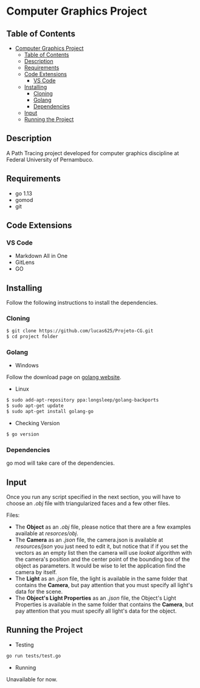 # Computer Graphics Project

## Table of Contents
- [Computer Graphics Project](#computer-graphics-project)
  - [Table of Contents](#table-of-contents)
  - [Description](#description)
  - [Requirements](#requirements)
  - [Code Extensions](#code-extensions)
    - [VS Code](#vs-code)
  - [Installing](#installing)
    - [Cloning](#cloning)
    - [Golang](#golang)
    - [Dependencies](#dependencies)
  - [Input](#input)
  - [Running the Project](#running-the-project)

## Description

A Path Tracing project developed for computer graphics discipline at Federal University of Pernambuco.

## Requirements

- go 1.13
- gomod
- git

## Code Extensions

### VS Code

- Markdown All in One
- GitLens
- GO

## Installing

Follow the following instructions to install the dependencies.

### Cloning

```sh
$ git clone https://github.com/lucas625/Projeto-CG.git
$ cd project folder
```

### Golang

- Windows
  
Follow the download page on [golang website](https://golang.org/dl/).

- Linux

```sh
$ sudo add-apt-repository ppa:longsleep/golang-backports
$ sudo apt-get update
$ sudo apt-get install golang-go
```
- Checking Version

```sh
$ go version
```

### Dependencies

go mod will take care of the dependencies.

## Input

Once you run any script specified in the next section, you will have to choose an *.obj* file with triangularized faces and a few other files.

Files:

- The **Object** as an *.obj* file, please notice that there are a few examples available at *resorces/obj*.
- The **Camera** as an *.json* file, the camera.json is available at *resources/json* you just need to edit it, but notice that if if you set the vectors as an empty list then the camera will use *lookat* algorithm with the camera's position and the center point of the bounding box of the object as parameters. It would be wise to let the application find the camera by itself.
- The **Light** as an *.json* file, the light is available in the same folder that contains the **Camera**, but pay attention that you must specify all light's data for the scene.
- The **Object's Light Properties** as an *.json* file, the Object's Light Properties is available in the same folder that contains the **Camera**, but pay attention that you must specify all light's data for the object.

## Running the Project

- Testing

```sh
go run tests/test.go
```

- Running
  
Unavailable for now.